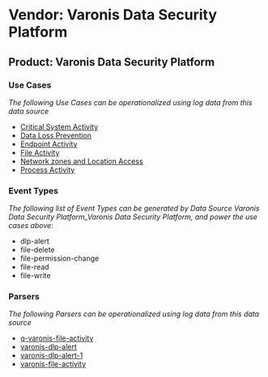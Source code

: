 Vendor: Varonis Data Security Platform
======================================
Product: Varonis Data Security Platform
---------------------------------------

### Use Cases

_The following Use Cases can be operationalized using log data from this data source_

* [Critical System Activity](../UseCases/usecase_critical_system_activity.md)
* [Data Loss Prevention](../UseCases/usecase_data_loss_prevention.md)
* [Endpoint Activity](../UseCases/usecase_endpoint_activity.md)
* [File Activity](../UseCases/usecase_file_activity.md)
* [Network zones and Location Access](../UseCases/usecase_network_zones_and_location_access.md)
* [Process Activity](../UseCases/usecase_process_activity.md)


### Event Types

_The following list of Event Types can be generated by Data Source Varonis Data Security Platform_Varonis Data Security Platform, and power the use cases above:_

- dlp-alert
- file-delete
- file-permission-change
- file-read
- file-write


### Parsers

_The following Parsers can be operationalized using log data from this data source_

* [q-varonis-file-activity](../Parsers/parserContent_q-varonis-file-activity.md)
* [varonis-dlp-alert](../Parsers/parserContent_varonis-dlp-alert.md)
* [varonis-dlp-alert-1](../Parsers/parserContent_varonis-dlp-alert-1.md)
* [varonis-file-activity](../Parsers/parserContent_varonis-file-activity.md)
